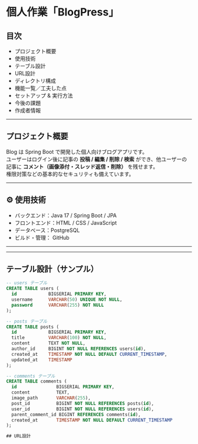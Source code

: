 # 個人作業「BlogPress」

## 目次
- プロジェクト概要
- 使用技術
- テーブル設計
- URL設計
- ディレクトリ構成
- 機能一覧／工夫した点
- セットアップ & 実行方法
- 今後の課題
- 作成者情報

---

##  プロジェクト概要
Blog は Spring Boot で開発した個人向けブログアプリです。  
ユーザーはログイン後に記事の **投稿 / 編集 / 削除 / 検索** ができ、他ユーザーの記事に **コメント（画像添付・スレッド返信・削除）** を残せます。  
権限対策などの基本的なセキュリティも備えています。

---

## ⚙ 使用技術
- バックエンド：Java 17 / Spring Boot / JPA
- フロントエンド：HTML / CSS / JavaScript 
- データベース：PostgreSQL
- ビルド・管理： GitHub

---

---

##  テーブル設計（サンプル）

```sql
-- users テーブル
CREATE TABLE users (
  id            BIGSERIAL PRIMARY KEY,
  username      VARCHAR(50) UNIQUE NOT NULL,
  password      VARCHAR(255) NOT NULL
);

-- posts テーブル
CREATE TABLE posts (
  id            BIGSERIAL PRIMARY KEY,
  title         VARCHAR(100) NOT NULL,
  content       TEXT NOT NULL,
  author_id     BIGINT NOT NULL REFERENCES users(id),
  created_at    TIMESTAMP NOT NULL DEFAULT CURRENT_TIMESTAMP,
  updated_at    TIMESTAMP
);

-- comments テーブル
CREATE TABLE comments (
  id               BIGSERIAL PRIMARY KEY,
  content          TEXT,
  image_path       VARCHAR(255),
  post_id          BIGINT NOT NULL REFERENCES posts(id),
  user_id          BIGINT NOT NULL REFERENCES users(id),
  parent_comment_id BIGINT REFERENCES comments(id),
  created_at       TIMESTAMP NOT NULL DEFAULT CURRENT_TIMESTAMP
);

## URL設計
